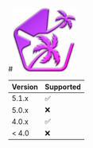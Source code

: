 #<img src="https://github.com/Indifferental/Retrospective/blob/main/source/logo.png?raw=true" alt="logo" style="width: 128px;"/>

| Version | Supported          |
| ------- | ------------------ |
| 5.1.x   | :white_check_mark: |
| 5.0.x   | :x:                |
| 4.0.x   | :white_check_mark: |
| < 4.0   | :x:                |
